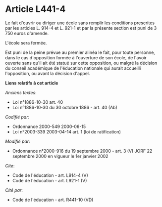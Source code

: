 # Article L441-4

Le fait d'ouvrir ou diriger une école sans remplir les conditions prescrites par les articles L. 914-4 et L. 921-1 et par la
présente section est puni de 3 750 euros d'amende. 

L'école sera fermée. 

Est puni de la peine prévue au premier alinéa le fait, pour toute personne, dans le cas d'opposition formée à l'ouverture de
son école, de l'avoir ouverte sans qu'il ait été statué sur cette opposition, ou malgré la décision du conseil académique de
l'éducation nationale qui aurait accueilli l'opposition, ou avant la décision d'appel.

**Liens relatifs à cet article**

_Anciens textes_:

  - Loi n°1886-10-30 art. 40
  - Loi n°1886-10-30 du 30 octobre 1886 - art. 40 (Ab)

_Codifié par_:

  - Ordonnance 2000-549 2000-06-15
  - Loi n°2003-339 2003-04-14 art. 1 (loi de ratification)

_Modifié par_:

  - Ordonnance n°2000-916 du 19 septembre 2000 - art. 3 (V) JORF 22 septembre 2000 en vigueur le 1er janvier 2002

_Cite_:

  - Code de l'éducation - art. L914-4 (V)
  - Code de l'éducation - art. L921-1 (V)

_Cité par_:

  - Code de l'éducation - art. R441-10 (VD)
